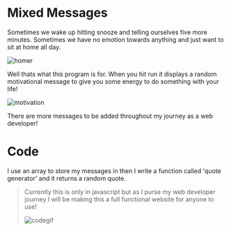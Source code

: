 # **Mixed Messages** 

Sometimes we wake up hitting snooze and telling ourselves five more minutes. Sometimes we have no emotion towards anything and just want to sit at home all day.

![homer](https://media4.giphy.com/media/aih5IZkussTiE/giphy.gif?cid=ecf05e47zazodwirt8swm2soffq0v96jmu58epg00sdkzu1c&rid=giphy.gif&ct=g)

Well thats what this program is for. When you hit run it displays a random motivational message to give you some energy to do something with your life! 

![motivation](https://media1.giphy.com/media/4GXUa4U05Q0JAM972c/giphy.gif?cid=ecf05e473sr064d4xvivd7gigzioh9inqryd60nl70txdezj&rid=giphy.gif&ct=g)

There are more messages to be added throughout my journey as a web developer!

# **Code**

I use an array to store my messages in then I write a function called 'quote generator' and it returns a random quote.
>Currently this is only in javascript but as I purse my web developer journey I will be making this a full functional website for anyone to use!
>
>![codegif](https://media4.giphy.com/media/3oKIPnAiaMCws8nOsE/giphy.gif?cid=ecf05e47jj171l3w6yqc1kd6dlgigkyw76l87uzapkrk70np&rid=giphy.gif&ct=g)
